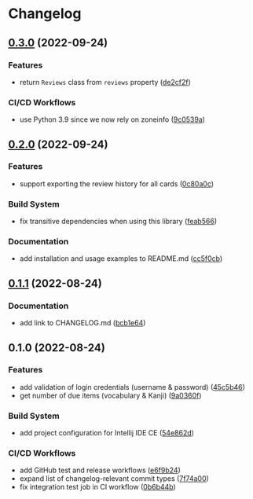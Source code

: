 # Changelog

## [0.3.0](https://github.com/ustuehler/py-jpdb/compare/v0.2.0...v0.3.0) (2022-09-24)


### Features

* return `Reviews` class from `reviews` property ([de2cf2f](https://github.com/ustuehler/py-jpdb/commit/de2cf2f82ad5ec22e856cacd9fe06962ff646fef))


### CI/CD Workflows

* use Python 3.9 since we now rely on zoneinfo ([9c0539a](https://github.com/ustuehler/py-jpdb/commit/9c0539aef64d77aa8d114c044a874a629ad4d3f2))

## [0.2.0](https://github.com/ustuehler/py-jpdb/compare/v0.1.1...v0.2.0) (2022-09-24)


### Features

* support exporting the review history for all cards ([0c80a0c](https://github.com/ustuehler/py-jpdb/commit/0c80a0ca118db512bf1e707abadcd7823ad027f6))


### Build System

* fix transitive dependencies when using this library ([feab566](https://github.com/ustuehler/py-jpdb/commit/feab5663e022be8376e8dde35b79ce411982b72e))


### Documentation

* add installation and usage examples to README.md ([cc5f0cb](https://github.com/ustuehler/py-jpdb/commit/cc5f0cbe13bd9b9bda410d87be362b90f6e26509))

## [0.1.1](https://github.com/ustuehler/py-jpdb/compare/v0.1.0...v0.1.1) (2022-08-24)


### Documentation

* add link to CHANGELOG.md ([bcb1e64](https://github.com/ustuehler/py-jpdb/commit/bcb1e647b1653ff99bcf60d8a50fcd30d06833ab))

## 0.1.0 (2022-08-24)


### Features

* add validation of login credentials (username & password) ([45c5b46](https://github.com/ustuehler/py-jpdb/commit/45c5b4612c0c18479af00a4d05b5443f08104724))
* get number of due items (vocabulary & Kanji) ([9a0360f](https://github.com/ustuehler/py-jpdb/commit/9a0360f62b3a65a8569fb3cb32edc18e14e3b42b))


### Build System

* add project configuration for Intellij IDE CE ([54e862d](https://github.com/ustuehler/py-jpdb/commit/54e862d3945cc3852ba43992a30d4a17773750ce))


### CI/CD Workflows

* add GitHub test and release workflows ([e6f9b24](https://github.com/ustuehler/py-jpdb/commit/e6f9b248177eaba3744d5d52ed9f4b6193548c3e))
* expand list of changelog-relevant commit types ([7f74a00](https://github.com/ustuehler/py-jpdb/commit/7f74a00b93c86c38ddb01197816f9961eee1ebfe))
* fix integration test job in CI workflow ([0b6b44b](https://github.com/ustuehler/py-jpdb/commit/0b6b44b231e28034a6f7a16badbc384ef45c97fe))
